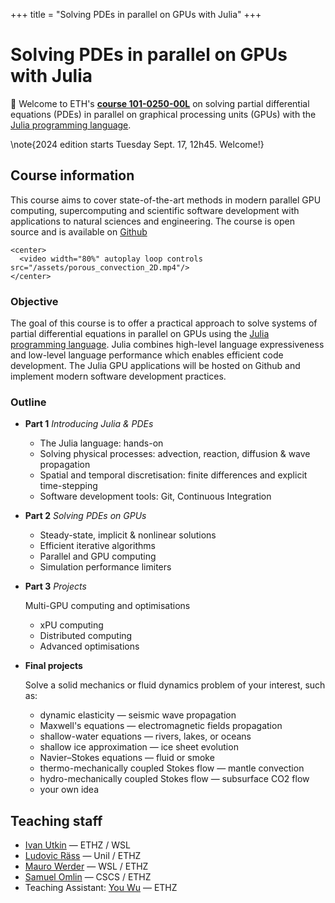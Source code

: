 +++
title = "Solving PDEs in parallel on GPUs with Julia"
+++

# Solving PDEs in parallel on GPUs with Julia

:tada: Welcome to ETH's [**course 101-0250-00L**](https://www.vorlesungen.ethz.ch/Vorlesungsverzeichnis/lerneinheit.view?semkez=2024W&ansicht=KATALOGDATEN&lerneinheitId=182481&lang=en) on solving partial differential equations (PDEs) in parallel on graphical processing units (GPUs) with the [Julia programming language](http://www.julialang.org/).

\note{2024 edition starts Tuesday Sept. 17, 12h45. Welcome!}

## Course information
This course aims to cover state-of-the-art methods in modern parallel GPU computing, supercomputing and scientific software development with applications to natural sciences and engineering. The course is open source and is available on [Github](https://github.com/eth-vaw-glaciology/course-101-0250-00)

~~~
<center>
  <video width="80%" autoplay loop controls src="/assets/porous_convection_2D.mp4"/>
</center>
~~~

### Objective
The goal of this course is to offer a practical approach to solve systems of partial differential equations in parallel on GPUs using the [Julia programming language](http://www.julialang.org/). Julia combines high-level language expressiveness and low-level language performance which enables efficient code development. The Julia GPU applications will be hosted on Github and implement modern software development practices.

### Outline
- **Part 1**  _Introducing Julia & PDEs_
  - The Julia language: hands-on
  - Solving physical processes: advection, reaction, diffusion & wave propagation
  - Spatial and temporal discretisation: finite differences and explicit time-stepping
  - Software development tools: Git, Continuous Integration

- **Part 2**  _Solving PDEs on GPUs_
  - Steady-state, implicit & nonlinear solutions
  - Efficient iterative algorithms
  - Parallel and GPU computing
  - Simulation performance limiters

- **Part 3** _Projects_

  Multi-GPU computing and optimisations
  - xPU computing
  - Distributed computing
  - Advanced optimisations

- **Final projects**

  Solve a solid mechanics or fluid dynamics problem of your interest, such as:
  - dynamic elasticity — seismic wave propagation
  - Maxwell's equations — electromagnetic fields propagation
  - shallow-water equations — rivers, lakes, or oceans
  - shallow ice approximation — ice sheet evolution
  - Navier–Stokes equations — fluid or smoke
  - thermo-mechanically coupled Stokes flow — mantle convection
  - hydro-mechanically coupled Stokes flow — subsurface CO2 flow
  - your own idea

## Teaching staff
- [Ivan Utkin](https://github.com/utkinis) — ETHZ / WSL
- [Ludovic Räss](https://github.com/luraess) — Unil / ETHZ
- [Mauro Werder](https://vaw.ethz.ch/en/personen/person-detail.html?persid=124402) — WSL / ETHZ
- [Samuel Omlin](https://www.cscs.ch/about/staff/) — CSCS / ETHZ
- Teaching Assistant: [You Wu](https://github.com/youwuyou) — ETHZ
